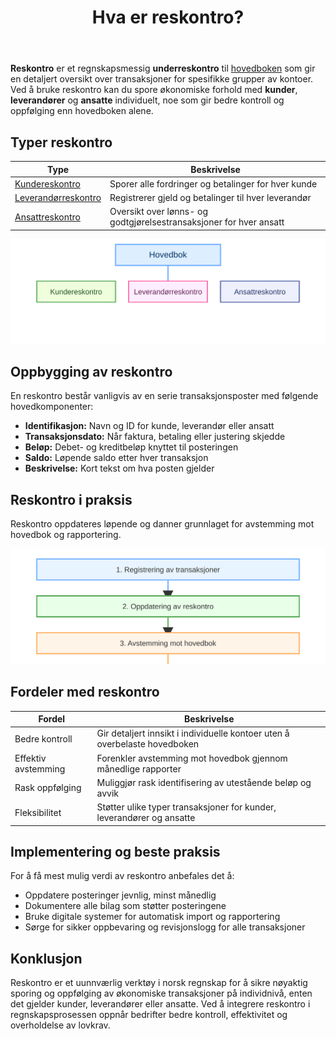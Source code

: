 ﻿---
title: "Hva er reskontro?"
seoTitle: "Hva er reskontro?"
description: '**Reskontro** er et regnskapsmessig **underreskontro** til [hovedboken](/blogs/regnskap/hva-er-hovedbok "Hva er Hovedbok i Regnskap? Komplett Guide til Regnskap...'
---

**Reskontro** er et regnskapsmessig **underreskontro** til [hovedboken](/blogs/regnskap/hva-er-hovedbok "Hva er Hovedbok i Regnskap? Komplett Guide til Regnskapsføring") som gir en detaljert oversikt over transaksjoner for spesifikke grupper av kontoer. Ved å bruke reskontro kan du spore økonomiske forhold med **kunder**, **leverandører** og **ansatte** individuelt, noe som gir bedre kontroll og oppfølging enn hovedboken alene.

## Typer reskontro

| **Type** | **Beskrivelse** |
|---|---|
| [Kundereskontro](/blogs/regnskap/hva-er-kundereskontro "Hva er Kundereskontro? Komplett Guide til Kundeledger og Fordringsstyring") | Sporer alle fordringer og betalinger for hver kunde |
| [Leverandørreskontro](/blogs/regnskap/hva-er-leverandorreskontro "Hva er Leverandørreskontro? Komplett Guide til Leverandørgjeld og Betalingsoppfølging") | Registrerer gjeld og betalinger til hver leverandør |
| [Ansattreskontro](/blogs/regnskap/hva-er-ansattreskontro "Hva er Ansattreskontro? En Guide til Ansattkontoer i Regnskap") | Oversikt over lønns- og godtgjørelsestransaksjoner for hver ansatt |

![Reskontro Oversikt](reskontro-oversikt.svg)

## Oppbygging av reskontro

En reskontro består vanligvis av en serie transaksjonsposter med følgende hovedkomponenter:

* **Identifikasjon:** Navn og ID for kunde, leverandør eller ansatt
* **Transaksjonsdato:** Når faktura, betaling eller justering skjedde
* **Beløp:** Debet- og kreditbeløp knyttet til posteringen
* **Saldo:** Løpende saldo etter hver transaksjon
* **Beskrivelse:** Kort tekst om hva posten gjelder

## Reskontro i praksis

Reskontro oppdateres løpende og danner grunnlaget for avstemming mot hovedbok og rapportering.

![Reskontro Flyt](reskontro-flyt.svg)

## Fordeler med reskontro

| **Fordel** | **Beskrivelse** |
|---|---|
| Bedre kontroll | Gir detaljert innsikt i individuelle kontoer uten å overbelaste hovedboken |
| Effektiv avstemming | Forenkler avstemming mot hovedbok gjennom månedlige rapporter |
| Rask oppfølging | Muliggjør rask identifisering av utestående beløp og avvik |
| Fleksibilitet | Støtter ulike typer transaksjoner for kunder, leverandører og ansatte |

## Implementering og beste praksis

For å få mest mulig verdi av reskontro anbefales det å:

* Oppdatere posteringer jevnlig, minst månedlig
* Dokumentere alle bilag som støtter posteringene
* Bruke digitale systemer for automatisk import og rapportering
* Sørge for sikker oppbevaring og revisjonslogg for alle transaksjoner

## Konklusjon

Reskontro er et uunnværlig verktøy i norsk regnskap for å sikre nøyaktig sporing og oppfølging av økonomiske transaksjoner på individnivå, enten det gjelder kunder, leverandører eller ansatte. Ved å integrere reskontro i regnskapsprosessen oppnår bedrifter bedre kontroll, effektivitet og overholdelse av lovkrav.










